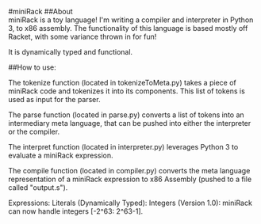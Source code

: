 #miniRack
##About  
miniRack is a toy language! I'm writing a compiler and interpreter in Python 3, to x86 assembly. The functionality of this language is based mostly off Racket, with some variance thrown in for fun!  

It is dynamically typed and functional.  


##How to use:  

  The tokenize function (located in tokenizeToMeta.py) takes a piece of miniRack code and tokenizes it into its components. This list of tokens is used as input for the parser.  
  
  The parse function (located in parse.py) converts a list of tokens into an intermediary meta language, that can be pushed into either the interpreter or the compiler.  
  
  The interpret function (located in interpreter.py) leverages Python 3 to evaluate a miniRack expression.  
  
  The compile function (located in compiler.py) converts the meta language representation of a miniRack expression to x86 Assembly (pushed to a file called "output.s").  
  
  
  
Expressions: 
  Literals (Dynamically Typed):
    Integers (Version 1.0): miniRack can now handle integers [-2^63: 2^63-1]. 
